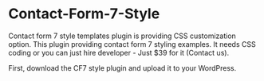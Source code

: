 # Contact-Form-7-Style

Contact form 7 style templates plugin is providing CSS customization option. This plugin providing contact form 7 styling examples. It needs CSS coding or you can just hire developer - Just $39 for it (Contact us).

First, download the CF7 style plugin and upload it to your WordPress.
